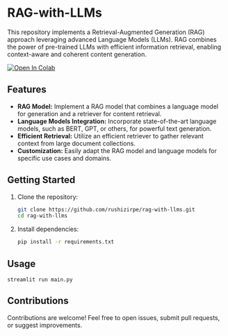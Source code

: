 # RAG-with-LLMs

This repository implements a Retrieval-Augmented Generation (RAG) approach leveraging advanced Language Models (LLMs). RAG combines the power of pre-trained LLMs with efficient information retrieval, enabling context-aware and coherent content generation.

[![Open In Colab](https://colab.research.google.com/assets/colab-badge.svg)](https://colab.research.google.com/github/rushizirpe/RAG-with-LLMs/blob/main/notebooks/RAG_retrievalqa.ipynb)

## Features

- **RAG Model:** Implement a RAG model that combines a language model for generation and a retriever for content retrieval.
- **Language Models Integration:** Incorporate state-of-the-art language models, such as BERT, GPT, or others, for powerful text generation.
- **Efficient Retrieval:** Utilize an efficient retriever to gather relevant context from large document collections.
- **Customization:** Easily adapt the RAG model and language models for specific use cases and domains.

## Getting Started

1. Clone the repository:

    ```bash
    git clone https://github.com/rushizirpe/rag-with-llms.git
    cd rag-with-llms
    ```

2. Install dependencies:

    ```bash
    pip install -r requirements.txt
    ```

## Usage
```
streamlit run main.py
```

## Contributions

Contributions are welcome! Feel free to open issues, submit pull requests, or suggest improvements.
